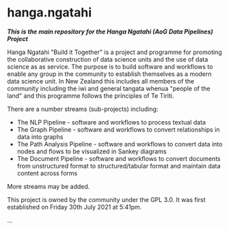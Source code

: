 # hanga.ngatahi
***This is the main repository for the Hanga Ngatahi (AoG Data Pipelines) Project***

Hanga Ngatahi "Build it Together" is a project and programme for promoting the collaborative construction of data science units and the use of data science as as service.
The purpose is to build software and workflows to enable any group in the community to establish themselves as a modern data science unit. In New Zealand this includes all members of the community including the iwi and general tangata whenua "people of the land" and this programme follows the principles of Te Tiriti.

There are a number streams (sub-projects) including:

- The NLP Pipeline - software and workflows to process textual data
- The Graph Pipeline - software and workflows to convert relationships in data into graphs
- The Path Analysis Pipeline - software and workflows to convert data into nodes and flows to be visualized in Sankey diagrams
- The Document Pipeline - software and workflows to convert documents from unstructured format to structured/tabular format and maintain data content across forms

More streams may be added.

This project is owned by the community under the GPL 3.0. It was first established on Friday 30th July 2021 at 5:41pm.


...
